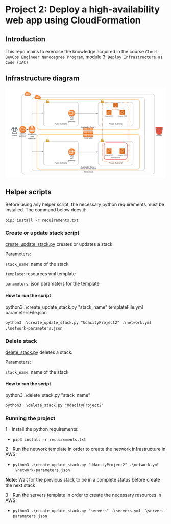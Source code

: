# Project 2: Deploy a high-availability web app using CloudFormation

## Introduction

This repo mains to exercise the knowledge acquired in the course `Cloud DevOps Engineer Nanodegree Program`, module 3: `Deploy Infrastructure as Code (IAC)`

## Infrastructure diagram

![Diagram that represents the infrastructure develop in the CloudFormation script](/docs/images/project2.png)

## Helper scripts

Before using any helper script, the necessary python requirements must be installed. The command below does it:

`pip3 install -r requirements.txt`

### Create or update stack script

[create_update_stack.py](/src/create_update_stack.py) creates or updates a stack.

Parameters:

`stack_name`: name of the stack

`template`: resources yml template

`parameters`: json paramaters for the template

#### How to run the script

python3 .\create_update_stack.py "stack_name" templateFile.yml parametersFile.json

`python3 .\create_update_stack.py "UdacityProject2" .\network.yml .\network-parameters.json`

### Delete stack

[delete_stack.py](/src/delete_stack.py) deletes a stack.

Parameters:

`stack_name`: name of the stack

#### How to run the script

python3 .\delete_stack.py "stack_name"

`python3 .\delete_stack.py "UdacityProject2"`

### Running the project

1 - Install the python requirements:

- `pip3 install -r requirements.txt`

 2 - Run the network template in order to create the network infrastructure in AWS:

- `python3 .\create_update_stack.py "UdacityProject2" .\network.yml .\network-parameters.json`

**Note:** Wait for the previous stack to be in a complete status before create the next stack

 3 - Run the servers template in order to create the necessary resources in AWS:

 - `python3 .\create_update_stack.py "servers" .\servers.yml .\servers-parameters.json`

